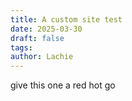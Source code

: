 ```yaml
---
title: A custom site test
date: 2025-03-30
draft: false
tags: 
author: Lachie
---
```


give this one a red hot go